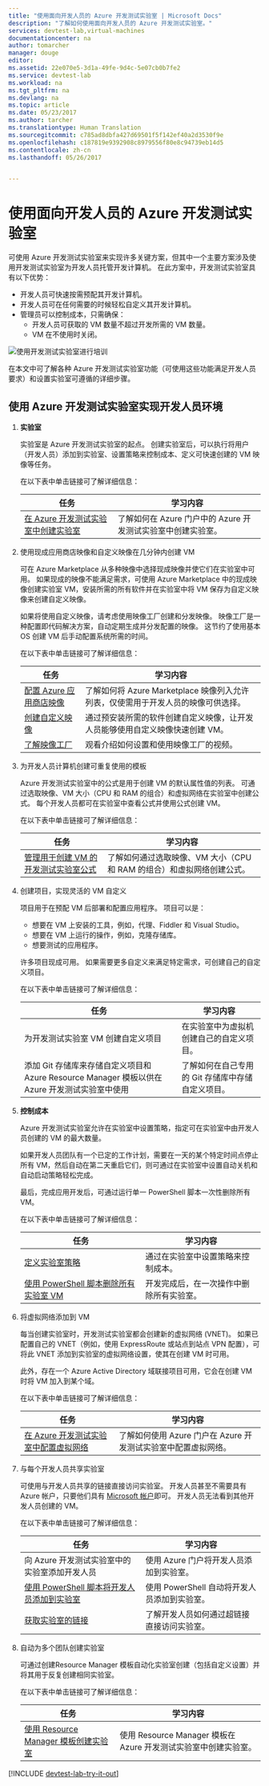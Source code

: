 ```yaml
---
title: "使用面向开发人员的 Azure 开发测试实验室 | Microsoft Docs"
description: "了解如何使用面向开发人员的 Azure 开发测试实验室。"
services: devtest-lab,virtual-machines
documentationcenter: na
author: tomarcher
manager: douge
editor: 
ms.assetid: 22e070e5-3d1a-49fe-9d4c-5e07cb0b7fe2
ms.service: devtest-lab
ms.workload: na
ms.tgt_pltfrm: na
ms.devlang: na
ms.topic: article
ms.date: 05/23/2017
ms.author: tarcher
ms.translationtype: Human Translation
ms.sourcegitcommit: c785ad8dbfa427d69501f5f142ef40a2d3530f9e
ms.openlocfilehash: c187819e9392908c8979556f80e8c94739eb14d5
ms.contentlocale: zh-cn
ms.lasthandoff: 05/26/2017


---
```

# <a name="use-azure-devtest-labs-for-developers"></a>使用面向开发人员的 Azure 开发测试实验室
可使用 Azure 开发测试实验室来实现许多关键方案，但其中一个主要方案涉及使用开发测试实验室为开发人员托管开发计算机。 在此方案中，开发测试实验室具有以下优势：

- 开发人员可快速按需预配其开发计算机。
- 开发人员可在任何需要的时候轻松自定义其开发计算机。
- 管理员可以控制成本，只需确保：
  - 开发人员可获取的 VM 数量不超过开发所需的 VM 数量。
  - VM 在不使用时关闭。 

![使用开发测试实验室进行培训](./media/devtest-lab-developer-lab/devtest-lab-developer-lab.png)

在本文中可了解各种 Azure 开发测试实验室功能（可使用这些功能满足开发人员要求）和设置实验室可遵循的详细步骤。

## <a name="implementing-developer-environments-with-azure-devtest-labs"></a>使用 Azure 开发测试实验室实现开发人员环境
1. **实验室** 
   
    实验室是 Azure 开发测试实验室的起点。 创建实验室后，可以执行将用户（开发人员）添加到实验室、设置策略来控制成本、定义可快速创建的 VM 映像等任务。  
   
    在以下表中单击链接可了解详细信息：
   
   | 任务 | 学习内容 |
   | --- | --- |
   | [在 Azure 开发测试实验室中创建实验室](devtest-lab-create-lab.md) |了解如何在 Azure 门户中的 Azure 开发测试实验室中创建实验室。 |
2. 使用现成应用商店映像和自定义映像在几分钟内创建 VM 
   
    可在 Azure Marketplace 从多种映像中选择现成映像并使它们在实验室中可用。 如果现成的映像不能满足需求，可使用 Azure Marketplace 中的现成映像创建实验室 VM，安装所需的所有软件并在实验室中将 VM 保存为自定义映像来创建自定义映像。

    如果将使用自定义映像，请考虑使用映像工厂创建和分发映像。 映像工厂是一种配置即代码解决方案，自动定期生成并分发配置的映像。 这节约了使用基本 OS 创建 VM 后手动配置系统所需的时间。
  
    在以下表中单击链接可了解详细信息：
   
   | 任务 | 学习内容 |
   | --- | --- |
   | [配置 Azure 应用商店映像](devtest-lab-configure-marketplace-images.md) |了解如何将 Azure Marketplace 映像列入允许列表，仅使需用于开发人员的映像可供选择。|
   | [创建自定义映像](devtest-lab-create-template.md) |通过预安装所需的软件创建自定义映像，让开发人员能够使用自定义映像快速创建 VM。|
   | [了解映像工厂](https://blogs.msdn.microsoft.com/devtestlab/2017/04/17/video-custom-image-factory-with-azure-devtest-labs/) |观看介绍如何设置和使用映像工厂的视频。|

3. 为开发人员计算机创建可重复使用的模板 
   
    Azure 开发测试实验室中的公式是用于创建 VM 的默认属性值的列表。 可通过选取映像、VM 大小（CPU 和 RAM 的组合）和虚拟网络在实验室中创建公式。 每个开发人员都可在实验室中查看公式并使用公式创建 VM。 
   
    在以下表中单击链接可了解详细信息：
   
   | 任务 | 学习内容 |
   | --- | --- |
   | [管理用于创建 VM 的开发测试实验室公式](devtest-lab-manage-formulas.md) |了解如何通过选取映像、VM 大小（CPU 和 RAM 的组合）和虚拟网络创建公式。|

4. 创建项目，实现灵活的 VM 自定义

   项目用于在预配 VM 后部署和配置应用程序。 项目可以是：

   - 想要在 VM 上安装的工具，例如，代理、Fiddler 和 Visual Studio。
   - 想要在 VM 上运行的操作，例如，克隆存储库。
   - 想要测试的应用程序。

   许多项目现成可用。 如果需要更多自定义来满足特定需求，可创建自己的自定义项目。

   在以下表中单击链接可了解详细信息：
   
   | 任务 | 学习内容 |
   | --- | --- |
   | 为开发测试实验室 VM 创建自定义项目[](devtest-lab-artifact-author.md) |在实验室中为虚拟机创建自己的自定义项目。|
   | 添加 Git 存储库来存储自定义项目和 Azure Resource Manager 模板以供在 Azure 开发测试实验室中使用[](devtest-lab-add-artifact-repo.md) |了解如何在自己专用的 Git 存储库中存储自定义项目。|

5. **控制成本**
   
    Azure 开发测试实验室允许在实验室中设置策略，指定可在实验室中由开发人员创建的 VM 的最大数量。 
   
    如果开发人员团队有一个已定的工作计划，需要在一天的某个特定时间点停止所有 VM，然后自动在第二天重启它们，则可通过在实验室中设置自动关机和自动启动策略轻松完成。 
   
    最后，完成应用开发后，可通过运行单一 PowerShell 脚本一次性删除所有 VM。 
   
    在以下表中单击链接可了解详细信息：
   
   | 任务 | 学习内容 |
   | --- | --- |
   | [定义实验室策略](devtest-lab-set-lab-policy.md) |通过在实验室中设置策略来控制成本。 |
   | [使用 PowerShell 脚本删除所有实验室 VM](devtest-lab-faq.md#how-can-i-automate-the-process-of-deleting-all-the-vms-in-my-lab) |开发完成后，在一次操作中删除所有实验室。|

1. 将虚拟网络添加到 VM 
   
    每当创建实验室时，开发测试实验室都会创建新的虚拟网络 (VNET)。 如果已配置自己的 VNET（例如，使用 ExpressRoute 或站点到站点 VPN 配置），可将此 VNET 添加到实验室的虚拟网络设置，使其在创建 VM 时可用。

    此外，存在一个 Azure Active Directory 域联接项目可用，它会在创建 VM 时将 VM 加入到某个域。 
   
    在以下表中单击链接可了解详细信息：
   
   | 任务 | 学习内容 |
   | --- | --- |
   | [在 Azure 开发测试实验室中配置虚拟网络](devtest-lab-configure-vnet.md) |了解如何使用 Azure 门户在 Azure 开发测试实验室中配置虚拟网络。|

6. 与每个开发人员共享实验室
   
    可使用与开发人员共享的链接直接访问实验室。 开发人员甚至不需要具有 Azure 帐户，只要他们具有 [Microsoft 帐户](devtest-lab-faq.md#what-is-a-microsoft-account)即可。 开发人员无法看到其他开发人员创建的 VM。  
   
    在以下表中单击链接可了解详细信息：
   
   | 任务 | 学习内容 |
   | --- | --- |
   | 向 Azure 开发测试实验室中的实验室添加开发人员[](devtest-lab-add-devtest-user.md) |使用 Azure 门户将开发人员添加到实验室。|
   | [使用 PowerShell 脚本将开发人员添加到实验室](devtest-lab-add-devtest-user.md#add-an-external-user-to-a-lab-using-powershell) |使用 PowerShell 自动将开发人员添加到实验室。 |
   | [获取实验室的链接](devtest-lab-faq.md#how-do-i-share-a-direct-link-to-my-lab) |了解开发人员如何通过超链接直接访问实验室。|

7. 自动为多个团队创建实验室 
   
    可通过创建Resource Manager 模板自动化实验室创建（包括自定义设置）并将其用于反复创建相同实验室。 
   
    在以下表中单击链接可了解详细信息：
   
   | 任务 | 学习内容 |
   | --- | --- |
   | [使用 Resource Manager 模板创建实验室](devtest-lab-faq.md#how-do-i-create-a-lab-from-an-azure-resource-manager-template) |使用 Resource Manager 模板在 Azure 开发测试实验室中创建实验室。 |

[!INCLUDE [devtest-lab-try-it-out](../../includes/devtest-lab-try-it-out.md)]


